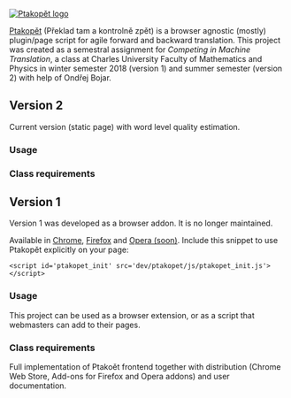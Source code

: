 [![Ptakopět logo](https://raw.githubusercontent.com/zouharvi/ptakopet/master/meta/logo.png)](https://ptakopet.vilda.net)

[Ptakopět](https://ptakopet.vilda.net) (Překlad tam a kontrolně zpět) is a browser agnostic (mostly) plugin/page script for agile forward and backward translation. This project was created as a semestral assignment for _Competing in Machine Translation_, a class at Charles University Faculty of Mathematics and Physics in winter semester 2018 (version 1) and summer semester (version 2) with help of Ondřej Bojar.

## Version 2

Current version (static page) with word level quality estimation.

### Usage

### Class requirements

## Version 1

Version 1 was developed as a browser addon. It is no longer maintained.

Available in [Chrome](https://chrome.google.com/webstore/detail/ptakop%C4%9Bt/hgjlgmhmcmcmjiclegnipnaeejpibjmn), [Firefox](https://addons.mozilla.org/en-US/firefox/addon/ptakop%C4%9Bt/) and [Opera (soon)](https://addons.mozilla.org/en-US/firefox/addon/ptakop%C4%9Bt/). Include this snippet to use Ptakopět explicitly on your page:

```<script id='ptakopet_init' src='dev/ptakopet/js/ptakopet_init.js'></script>```


### Usage
This project can be used as a browser extension, or as a script that webmasters can add to their pages.

### Class requirements
Full implementation of Ptakoět frontend together with distribution (Chrome Web Store, Add-ons for Firefox and Opera addons) and user documentation.

